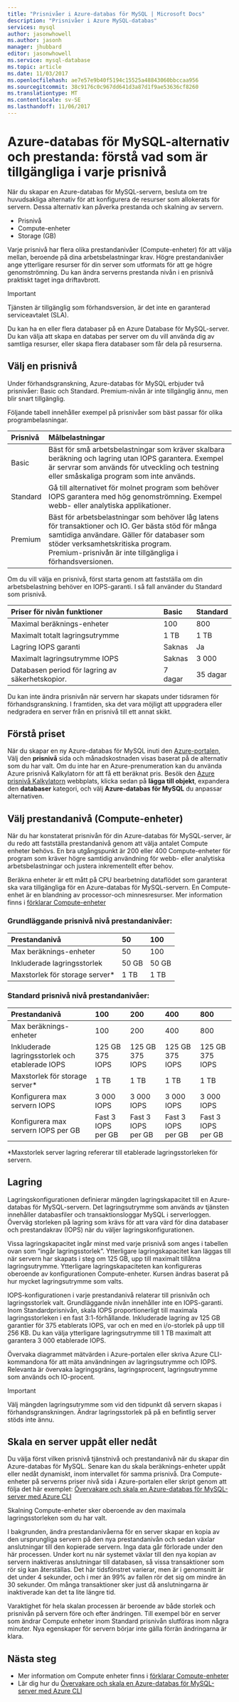 ```yaml
---
title: "Prisnivåer i Azure-databas för MySQL | Microsoft Docs"
description: "Prisnivåer i Azure MySQL-databas"
services: mysql
author: jasonwhowell
ms.author: jasonh
manager: jhubbard
editor: jasonwhowell
ms.service: mysql-database
ms.topic: article
ms.date: 11/03/2017
ms.openlocfilehash: ae7e57e9b40f5194c15525a48843060bbccaa956
ms.sourcegitcommit: 38c9176c0c967dd641d3a87d1f9ae53636cf8260
ms.translationtype: MT
ms.contentlocale: sv-SE
ms.lasthandoff: 11/06/2017
---
```

# <a name="azure-database-for-mysql-options-and-performance-understand-whats-available-in-each-pricing-tier"></a>Azure-databas för MySQL-alternativ och prestanda: förstå vad som är tillgängliga i varje prisnivå
När du skapar en Azure-databas för MySQL-servern, besluta om tre huvudsakliga alternativ för att konfigurera de resurser som allokerats för servern. Dessa alternativ kan påverka prestanda och skalning av servern.
- Prisnivå
- Compute-enheter
- Storage (GB)

Varje prisnivå har flera olika prestandanivåer (Compute-enheter) för att välja mellan, beroende på dina arbetsbelastningar krav. Högre prestandanivåer ange ytterligare resurser för din server som utformats för att ge högre genomströmning. Du kan ändra serverns prestanda nivån i en prisnivå praktiskt taget inga driftavbrott.

> [!IMPORTANT]
> Tjänsten är tillgänglig som förhandsversion, är det inte en garanterad serviceavtalet (SLA).

Du kan ha en eller flera databaser på en Azure Database för MySQL-server. Du kan välja att skapa en databas per server om du vill använda dig av samtliga resurser, eller skapa flera databaser som får dela på resurserna. 

## <a name="choose-a-pricing-tier"></a>Välj en prisnivå
Under förhandsgranskning, Azure-databas för MySQL erbjuder två prisnivåer: Basic och Standard. Premium-nivån är inte tillgänglig ännu, men blir snart tillgänglig. 

Följande tabell innehåller exempel på prisnivåer som bäst passar för olika programbelasningar.

| Prisnivå | Målbelastningar |
| :----------- | :----------------|
| Basic | Bäst för små arbetsbelastningar som kräver skalbara beräkning och lagring utan IOPS garantera. Exempel är servrar som används för utveckling och testning eller småskaliga program som inte används. |
| Standard | Gå till alternativet för molnet program som behöver IOPS garantera med hög genomströmning. Exempel webb- eller analytiska applikationer. |
| Premium | Bäst för arbetsbelastningar som behöver låg latens för transaktioner och IO. Ger bästa stöd för många samtidiga användare. Gäller för databaser som stöder verksamhetskritiska program.<br />Premium-prisnivån är inte tillgängliga i förhandsversionen. |

Om du vill välja en prisnivå, först starta genom att fastställa om din arbetsbelastning behöver en IOPS-garanti. I så fall använder du Standard som prisnivå.

| **Priser för nivån funktioner** | **Basic** | **Standard** |
| :------------------------ | :-------- | :----------- |
| Maximal beräknings-enheter | 100 | 800 | 
| Maximalt totalt lagringsutrymme | 1 TB | 1 TB | 
| Lagring IOPS garanti | Saknas | Ja | 
| Maximalt lagringsutrymme IOPS | Saknas | 3 000 | 
| Databasen period för lagring av säkerhetskopior. | 7 dagar | 35 dagar | 

Du kan inte ändra prisnivån när servern har skapats under tidsramen för förhandsgranskning. I framtiden, ska det vara möjligt att uppgradera eller nedgradera en server från en prisnivå till ett annat skikt.

## <a name="understand-the-price"></a>Förstå priset
När du skapar en ny Azure-databas för MySQL inuti den [Azure-portalen](https://portal.azure.com/#create/Microsoft.MySQLServer), Välj den **prisnivå** sida och månadskostnaden visas baserat på de alternativ som du har valt. Om du inte har en Azure-prenumeration kan du använda Azure prisnivå Kalkylatorn för att få ett beräknat pris. Besök den [Azure prisnivå Kalkylatorn](https://azure.microsoft.com/pricing/calculator/) webbplats, klicka sedan på **lägga till objekt**, expandera den **databaser** kategori, och välj **Azure-databas för MySQL** du anpassar alternativen.

## <a name="choose-a-performance-level-compute-units"></a>Välj prestandanivå (Compute-enheter)
När du har konstaterat prisnivån för din Azure-databas för MySQL-server, är du redo att fastställa prestandanivå genom att välja antalet Compute enheter behövs. En bra utgångspunkt är 200 eller 400 Compute-enheter för program som kräver högre samtidig användning för webb- eller analytiska arbetsbelastningar och justera inkrementellt efter behov. 

Beräkna enheter är ett mått på CPU bearbetning dataflödet som garanterat ska vara tillgängliga för en Azure-databas för MySQL-servern. En Compute-enhet är en blandning av processor-och minnesresurser.  Mer information finns i [förklarar Compute-enheter](concepts-compute-unit-and-storage.md)

### <a name="basic-pricing-tier-performance-levels"></a>Grundläggande prisnivå nivå prestandanivåer:

| **Prestandanivå** | **50** | **100** |
| :-------------------- | :----- | :------ |
| Max beräknings-enheter | 50 | 100 |
| Inkluderade lagringsstorlek | 50 GB | 50 GB |
| Maxstorlek för storage server\* | 1 TB | 1 TB |

### <a name="standard-pricing-tier-performance-levels"></a>Standard prisnivå nivå prestandanivåer:

| **Prestandanivå** | **100** | **200** | **400** | **800** |
| :-------------------- | :------ | :------ | :------ | :------ |
| Max beräknings-enheter | 100 | 200 | 400 | 800 |
| Inkluderade lagringsstorlek och etablerade IOPS | 125 GB<br/> 375 IOPS | 125 GB<br/> 375 IOPS | 125 GB<br/> 375 IOPS | 125 GB<br/> 375 IOPS |
| Maxstorlek för storage server\* | 1 TB | 1 TB | 1 TB | 1 TB |
| Konfigurera max servern IOPS | 3 000 IOPS | 3 000 IOPS | 3 000 IOPS | 3 000 IOPS |
| Konfigurera max servern IOPS per GB | Fast 3 IOPS per GB | Fast 3 IOPS per GB | Fast 3 IOPS per GB | Fast 3 IOPS per GB |

\*Maxstorlek server lagring refererar till etablerade lagringsstorleken för servern.

## <a name="storage"></a>Lagring 
Lagringskonfigurationen definierar mängden lagringskapacitet till en Azure-databas för MySQL-servern. Det lagringsutrymme som används av tjänsten innehåller databasfiler och transaktionsloggar MySQL i serverloggen. Överväg storleken på lagring som krävs för att vara värd för dina databaser och prestandakrav (IOPS) när du väljer lagringskonfigurationen.

Vissa lagringskapacitet ingår minst med varje prisnivå som anges i tabellen ovan som ”ingår lagringsstorlek”. Ytterligare lagringskapacitet kan läggas till när servern har skapats i steg om 125 GB, upp till maximalt tillåtna lagringsutrymme. Ytterligare lagringskapaciteten kan konfigureras oberoende av konfigurationen Compute-enheter. Kursen ändras baserat på hur mycket lagringsutrymme som valts.

IOPS-konfigurationen i varje prestandanivå relaterar till prisnivån och lagringsstorlek valt. Grundläggande nivån innehåller inte en IOPS-garanti. Inom Standardprisnivån, skala IOPS proportionerligt till maximala lagringsstorleken i en fast 3:1-förhållande. Inkluderade lagring av 125 GB garantier för 375 etablerats IOPS, var och en med en i/o-storlek på upp till 256 KB. Du kan välja ytterligare lagringsutrymme till 1 TB maximalt att garantera 3 000 etablerade IOPS.

Övervaka diagrammet mätvärden i Azure-portalen eller skriva Azure CLI-kommandona för att mäta användningen av lagringsutrymme och IOPS. Relevanta är övervaka lagringsgräns, lagringsprocent, lagringsutrymme som används och IO-procent.

>[!IMPORTANT]
> Välj mängden lagringsutrymme som vid den tidpunkt då servern skapas i förhandsgranskningen. Ändrar lagringsstorlek på på en befintlig server stöds inte ännu. 

## <a name="scaling-a-server-up-or-down"></a>Skala en server uppåt eller nedåt
Du välja först vilken prisnivå tjänstnivå och prestandanivå när du skapar din Azure-databas för MySQL. Senare kan du skala beräknings-enheter uppåt eller nedåt dynamiskt, inom intervallet för samma prisnivå. Dra Compute-enheter på serverns priser nivå sida i Azure-portalen eller skript genom att följa det här exemplet: [Övervakare och skala en Azure-databas för MySQL-server med Azure CLI](scripts/sample-scale-server.md)

Skalning Compute-enheter sker oberoende av den maximala lagringsstorleken som du har valt.

I bakgrunden, ändra prestandanivåerna för en server skapar en kopia av den ursprungliga servern på den nya prestandanivån och sedan växlar anslutningar till den kopierade servern. Inga data går förlorade under den här processen. Under kort nu när systemet växlar till den nya kopian av servern inaktiveras anslutningar till databasen, så vissa transaktioner som rör sig kan återställas. Det här tidsfönstret varierar, men är i genomsnitt är det under 4 sekunder, och i mer än 99% av fallen rör det sig om mindre än 30 sekunder. Om många transaktioner sker just då anslutningarna är inaktiverade kan det ta lite längre tid.

Varaktighet för hela skalan processen är beroende av både storlek och prisnivån på servern före och efter ändringen. Till exempel bör en server som ändrar Compute enheter inom Standard prisnivån slutföras inom några minuter. Nya egenskaper för servern börjar inte gälla förrän ändringarna är klara.

## <a name="next-steps"></a>Nästa steg
- Mer information om Compute enheter finns i [förklarar Compute-enheter](concepts-compute-unit-and-storage.md)
- Lär dig hur du [Övervakare och skala en Azure-databas för MySQL-server med Azure CLI](scripts/sample-scale-server.md)
